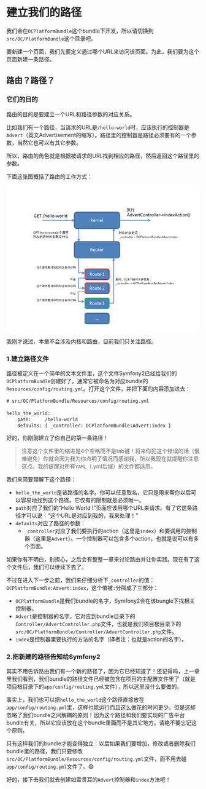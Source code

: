 # 建立我们的路径 #

我们会在`OCPlatformBundle`这个bundle下开发，所以请切换到`src/OC/PlatformBundle`这个目录吧。

要新建一个页面，我们先要定义通过哪个URL来访问该页面。为此，我们要为这个页面新建一条路径。

## 路由？路径？ ##

### 它们的目的 ###

路由的目的是要建立一个URL和路径参数的对应关系。

比如我们有一个路径，当请求的URL是`/hello-world`时，应该执行的控制器是`Advert`（英文Advertisement的缩写）。路径里的控制器是路径必须要有的一个参数，当然它也可以有其它参数。

所以，路由的角色就是根据被请求的URL找到相应的路径，然后返回这个路径里的参数。

下面这张图概括了路由的工作方式：

![](./images/router.png)

我刚才说过，本章不会涉及内核和路由，目前我们只关注路径。

### 1.建立路径文件 ###

路径被定义在一个简单的文本文件里，这个文件Symfony2已经给我们的`OCPlatformBundle`创建好了。通常它被命名为对应bundle的`Resources/config/routing.yml`。打开这个文件，并把下面的内容添加进去：

``` shell
# src/OC/PlatformBundle/Resources/config/routing.yml

hello_the_world:
    path:     /hello-world
    defaults: { _controller: OCPlatformBundle:Advert:index }
```

好的，你刚刚建立了你自己的第一条路径！

> 注意这个文件里的缩进是4个空格而不是tab键！将来你犯这个错误的话（很难避免）你就会因为我为你点明了情况而感谢我，所以我现在就提醒你注意这点。我的提醒对所有`YAML`（.yml后缀）的文件都适用。

我们来简要理解下这个路径：
- `hello_the_world`是该路径的名字。你可以任意取名，它只是用来帮你以后可以容易地找到这个路径。它仅有的限制就是必须唯一。
- `path`对应了我们的“Hello World !”页面应该用哪个URL来请求。有了它这条路径才可以说：“这个URL是对应到我的，我来处理！”
- `defaults`对应了路径的参数：
    + `_controller`对应了我们要执行的action（这里是`index`）和要调用的控制器（这里是`Advert`）。一个控制器可以包含多个action，也就是说可以有多个页面。

如果你有不明白，别担心，之后会有整整一章来讨论路由并让你实践。现在有了这个文件后，我们可以继续下去了。

不过在进入下一步之前，我们来仔细分析下`_controller`的值：`OCPlatformBundle:Advert:index`，这个值被`:`分隔成了三部分：
- `OCPlatformBundle`是我们bundle的名字，Symfony2会在该bungle下找相关控制器。
- `Advert`是控制器的名字，它对应到bundle目录下的`Controller/AdvertController.php`文件，也就是我们项目根目录下的`src/OC/PlatformBundle/Controller/AdvertController.php`文件。
- `index`是控制器里要执行的方法的名字（译者注：也就是action的名字）。

### 2.把新建的路径告知给Symfony2 ###

其实不用告诉路由我们有一个新的路径了，因为它已经知道了！还记得吗，上一章里我们看到，我们bundle的路径文件已经被包含在项目的主配置文件里了（就是项目根目录下的`app/config/routing.yml`文件），所以这里没什么要做的。

事实上，我们也可以把`hello_the_world`这个路径直接放在`app/config/routing.yml`里，这样也能运行而且这么做花的时间更少。但是这却忽略了我们bundle之间解耦的原则！因为这个路径和我们要实现的广告平台bundle有关，所以它应该放在这个bundle里面而不是其它地方。请绝不要忘记这个原则。

只有这样我们的bundle才能变得独立：以后如果我们要增加，修改或者删除我们bundle里的路径，我们只要修改`src/OC/PlatformBundle/Resources/config/routing.yml`文件，而不用去碰`app/config/routing.yml`文件了。:smile:

好的，接下去我们就去创建如雷贯耳的`Advert`控制器和`index`方法吧！



